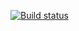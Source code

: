 [![Build status](https://ci.appveyor.com/api/projects/status/n8ch84dt9rt5oe6c?svg=true)](https://ci.appveyor.com/project/elenkalee/aqa-1-2-echo)